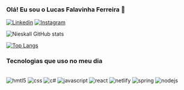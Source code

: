 ### Olá! Eu sou o Lucas Falavinha Ferreira 🐻


[![Linkedin](https://img.shields.io/badge/LinkedIn-0077B5?style=for-the-badge&logo=linkedin&logoColor=white)](https://www.linkedin.com/in/lucas-ferreira-34116219b/)
[![Instagram](https://img.shields.io/badge/Instagram-E4405F?style=for-the-badge&logo=instagram&logoColor=white)](https://www.instagram.com/lukasport_/)

![Nieskall GitHub stats](https://github-readme-stats.vercel.app/api?username=Nieskall&show_icons=true&theme=tokyonight)

[![Top Langs](https://github-readme-stats.vercel.app/api/top-langs/?username=Nieskall&layout=compact)](https://github.com/anuraghazra/github-readme-stats)
### Tecnologias que uso no meu dia

<div style="display: inline_block"><br/>
  <img alt="hmtl5" src="https://img.shields.io/badge/HTML5-E34F26?style=for-the-badge&logo=html5&logoColor=white"/>
 <img alt="css" src="https://img.shields.io/badge/CSS3-1572B6?style=for-the-badge&logo=css3&logoColor=white"/>
 <img alt="c#" src="https://img.shields.io/badge/C%23-239120?style=for-the-badge&logo=c-sharp&logoColor=white"/>
 <img alt="javascript" src="https://img.shields.io/badge/JavaScript-323330?style=for-the-badge&logo=javascript&logoColor=F7DF1E"/>
 <img alt="react" src="https://img.shields.io/badge/React-20232A?style=for-the-badge&logo=react&logoColor=61DAFB"/>
 <img alt="netlify" src="https://img.shields.io/badge/Netlify-00C7B7?style=for-the-badge&logo=netlify&logoColor=white"/>
 <img alt="spring" src="https://img.shields.io/badge/Spring-6DB33F?style=for-the-badge&logo=spring&logoColor=white"/>
 <img alt="nodejs" src="https://img.shields.io/badge/Node.js-43853D?style=for-the-badge&logo=node.js&logoColor=white"/>
</div>
